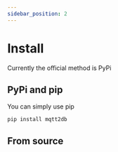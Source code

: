 ```yaml
---
sidebar_position: 2
---
```



# Install

Currently the official method is PyPi

## PyPi and pip  

You can simply use pip

`pip install mqtt2db`

## From source 
